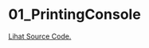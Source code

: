 # 01_PrintingConsole

<a href="https://github.com/RizkyKhapidsyah/01_PrintingConsole/blob/master/01_PrintingConsole/Source.cpp">Lihat Source Code.</a>
